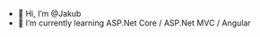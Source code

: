 - 👋 Hi, I’m @Jakub
- 🌱 I’m currently learning ASP.Net Core / ASP.Net MVC / Angular
<!---
KwasniakJakub/KwasniakJakub is a ✨ special ✨ repository because its `README.md` (this file) appears on your GitHub profile.
You can click the Preview link to take a look at your changes.
--->
